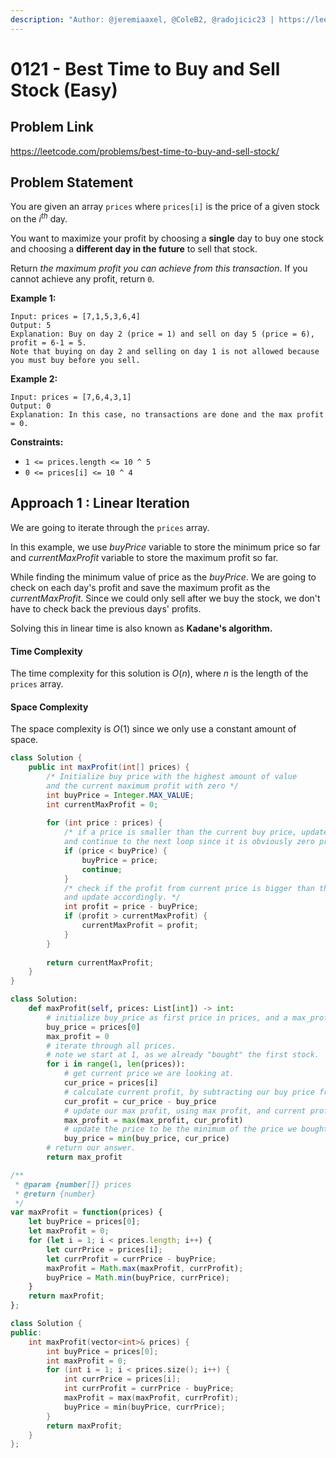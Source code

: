 ```yaml
---
description: "Author: @jeremiaaxel, @ColeB2, @radojicic23 | https://leetcode.com/problems/best-time-to-buy-and-sell-stock/"
---
```


# 0121 - Best Time to Buy and Sell Stock (Easy)

## Problem Link

https://leetcode.com/problems/best-time-to-buy-and-sell-stock/

## Problem Statement

You are given an array `prices` where `prices[i]` is the price of a given stock on the $i^{th}$ day.

You want to maximize your profit by choosing a **single** day to buy one stock and choosing a **different day in the future** to sell that stock.

Return *the maximum profit you can achieve from this transaction*. If you cannot achieve any profit, return `0`.

**Example 1:**

```
Input: prices = [7,1,5,3,6,4]
Output: 5
Explanation: Buy on day 2 (price = 1) and sell on day 5 (price = 6), profit = 6-1 = 5.
Note that buying on day 2 and selling on day 1 is not allowed because you must buy before you sell.
```

**Example 2:**

```
Input: prices = [7,6,4,3,1]
Output: 0
Explanation: In this case, no transactions are done and the max profit = 0.
```

**Constraints:**

- `1 <= prices.length <= 10 ^ 5`
- `0 <= prices[i] <= 10 ^ 4`

## Approach 1 : Linear Iteration

We are going to iterate through the `prices` array.

In this example, we use $buyPrice$ variable to store the minimum price so far and $currentMaxProfit$ variable to store the maximum profit so far.

While finding the minimum value of price as the $buyPrice$. We are going to check on each day's profit and save the maximum profit as the $currentMaxProfit$. Since we could only sell after we buy the stock, we don't have to check back the previous days' profits.

Solving this in linear time is also known as **Kadane's algorithm.**

#### Time Complexity

The time complexity for this solution is $O(n)$, where $n$ is the length of the `prices` array.

#### Space Complexity

The space complexity is $O(1)$ since we only use a constant amount of space.

<Tabs>
<TabItem value="java" label="Java">
<SolutionAuthor name="@jeremiaaxel"/>

```java
class Solution {
    public int maxProfit(int[] prices) {
        /* Initialize buy price with the highest amount of value 
        and the current maximum profit with zero */
        int buyPrice = Integer.MAX_VALUE;
        int currentMaxProfit = 0;
        
        for (int price : prices) {
            /* if a price is smaller than the current buy price, update the buy price, 
            and continue to the next loop since it is obviously zero profit. */
            if (price < buyPrice) {
                buyPrice = price;
                continue;
            }
            /* check if the profit from current price is bigger than the current max profit, 
            and update accordingly. */
            int profit = price - buyPrice;
            if (profit > currentMaxProfit) {
                currentMaxProfit = profit;
            }
        }
        
        return currentMaxProfit;
    }
}
```

</TabItem>

<TabItem value="python" label="Python">
<SolutionAuthor name="@ColeB2"/>

```py
class Solution:
    def maxProfit(self, prices: List[int]) -> int:
        # initialize buy_price as first price in prices, and a max_profit of 0.
        buy_price = prices[0]
        max_profit = 0
        # iterate through all prices.
        # note we start at 1, as we already "bought" the first stock.
        for i in range(1, len(prices)):
            # get current price we are looking at.
            cur_price = prices[i]
            # calculate current profit, by subtracting our buy price from our current price.
            cur_profit = cur_price - buy_price
            # update our max profit, using max profit, and current profit we calculated.
            max_profit = max(max_profit, cur_profit)
            # update the price to be the minimum of the price we bought at, and current price.
            buy_price = min(buy_price, cur_price)
        # return our answer.
        return max_profit
```

</TabItem>

<TabItem value="js" label="JavaScript">
<SolutionAuthor name="@radojicic23"/>

```js
/**
 * @param {number[]} prices
 * @return {number}
 */
var maxProfit = function(prices) {
    let buyPrice = prices[0];
    let maxProfit = 0;
    for (let i = 1; i < prices.length; i++) {
        let currPrice = prices[i];
        let currProfit = currPrice - buyPrice;
        maxProfit = Math.max(maxProfit, currProfit);
        buyPrice = Math.min(buyPrice, currPrice);
    }
    return maxProfit;
};
```

</TabItem>

<TabItem value="cpp" label="C++">
<SolutionAuthor name="@radojicic23"/>

```cpp
class Solution {
public:
    int maxProfit(vector<int>& prices) {
        int buyPrice = prices[0];
        int maxProfit = 0;
        for (int i = 1; i < prices.size(); i++) {
            int currPrice = prices[i];
            int currProfit = currPrice - buyPrice;
            maxProfit = max(maxProfit, currProfit);
            buyPrice = min(buyPrice, currPrice);
        }
        return maxProfit;
    }
};
```

</TabItem>
</Tabs>

